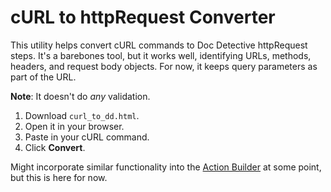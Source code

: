 # cURL to httpRequest Converter

This utility helps convert cURL commands to Doc Detective httpRequest steps. It's a barebones tool, but it works well, identifying URLs, methods, headers, and request body objects. For now, it keeps query parameters as part of the URL.

**Note**: It doesn't do *any* validation.

1. Download `curl_to_dd.html`.
2. Open it in your browser.
3. Paste in your cURL command.
4. Click **Convert**.

Might incorporate similar functionality into the [Action Builder](https://doc-detective.com/app) at some point, but this is here for now.
